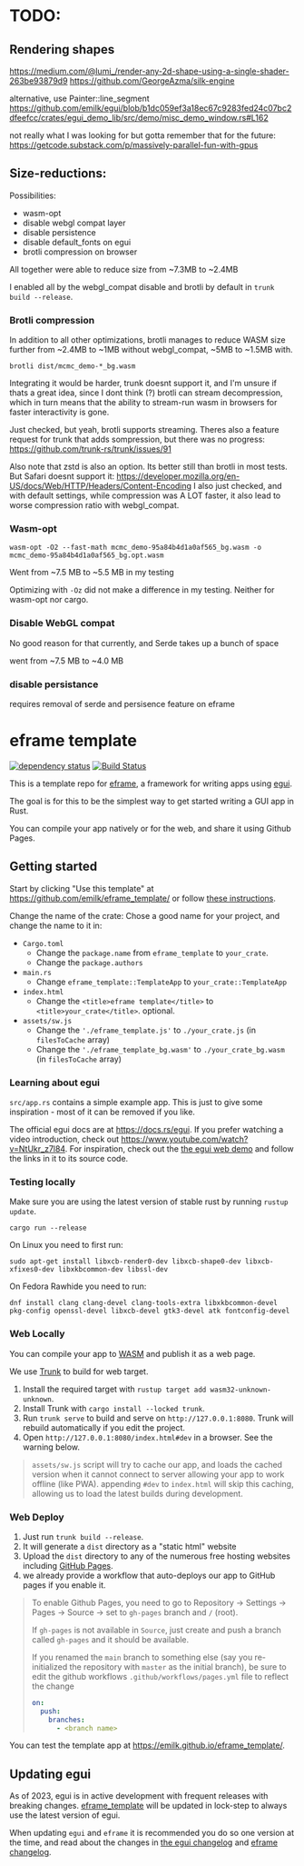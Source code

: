 # TODO:

## Rendering shapes

https://medium.com/@lumi_/render-any-2d-shape-using-a-single-shader-263be93879d9
    https://github.com/GeorgeAzma/silk-engine

alternative, use Painter::line_segment https://github.com/emilk/egui/blob/b1dc059ef3a18ec67c9283fed24c07bc2dfeefcc/crates/egui_demo_lib/src/demo/misc_demo_window.rs#L162


not really what I was looking for but gotta remember that for the future:
https://getcode.substack.com/p/massively-parallel-fun-with-gpus

## Size-reductions:

Possibilities:

* wasm-opt
* disable webgl compat layer
* disable persistence
* disable default_fonts on egui
* brotli compression on browser

All together were able to reduce size from ~7.3MB to ~2.4MB

I enabled all by the webgl_compat disable and brotli by default in `trunk build --release`.

### Brotli compression
In addition to all other optimizations, brotli manages to reduce WASM size further from ~2.4MB to ~1MB without webgl_compat, ~5MB to ~1.5MB with.

`brotli dist/mcmc_demo-*_bg.wasm`

Integrating it would be harder, trunk doesnt support it, and I'm unsure if thats a great idea, since I dont think (?) brotli can stream decompression, which in turn means that the ability to stream-run wasm in browsers for faster interactivity is gone.

Just checked, but yeah, brotli supports streaming. Theres also a feature request for trunk that adds sompression, but there was no progress: https://github.com/trunk-rs/trunk/issues/91

Also note that zstd is also an option. Its better still than brotli in most tests. But Safari doesnt support it: https://developer.mozilla.org/en-US/docs/Web/HTTP/Headers/Content-Encoding
I also just checked, and with default settings, while compression was A LOT faster, it also lead to worse compression ratio with webgl_compat.

### Wasm-opt

`wasm-opt -O2 --fast-math mcmc_demo-95a84b4d1a0af565_bg.wasm -o mcmc_demo-95a84b4d1a0af565_bg.opt.wasm`

Went from ~7.5 MB to ~5.5 MB in my testing

Optimizing with `-Oz` did not make a difference in my testing. Neither for wasm-opt nor cargo.

### Disable WebGL compat

No good reason for that currently, and Serde takes up a bunch of space

went from ~7.5 MB to ~4.0 MB

### disable persistance

requires removal of serde and persisence feature on eframe

# eframe template

[![dependency status](https://deps.rs/repo/github/emilk/eframe_template/status.svg)](https://deps.rs/repo/github/emilk/eframe_template)
[![Build Status](https://github.com/emilk/eframe_template/workflows/CI/badge.svg)](https://github.com/emilk/eframe_template/actions?workflow=CI)

This is a template repo for [eframe](https://github.com/emilk/egui/tree/master/crates/eframe), a framework for writing apps using [egui](https://github.com/emilk/egui/).

The goal is for this to be the simplest way to get started writing a GUI app in Rust.

You can compile your app natively or for the web, and share it using Github Pages.

## Getting started

Start by clicking "Use this template" at https://github.com/emilk/eframe_template/ or follow [these instructions](https://docs.github.com/en/free-pro-team@latest/github/creating-cloning-and-archiving-repositories/creating-a-repository-from-a-template).

Change the name of the crate: Chose a good name for your project, and change the name to it in:
* `Cargo.toml`
    * Change the `package.name` from `eframe_template` to `your_crate`.
    * Change the `package.authors`
* `main.rs`
    * Change `eframe_template::TemplateApp` to `your_crate::TemplateApp`
* `index.html`
    * Change the `<title>eframe template</title>` to `<title>your_crate</title>`. optional.
* `assets/sw.js`
  * Change the `'./eframe_template.js'` to `./your_crate.js` (in `filesToCache` array)
  * Change the `'./eframe_template_bg.wasm'` to `./your_crate_bg.wasm` (in `filesToCache` array)

### Learning about egui

`src/app.rs` contains a simple example app. This is just to give some inspiration - most of it can be removed if you like.

The official egui docs are at <https://docs.rs/egui>. If you prefer watching a video introduction, check out <https://www.youtube.com/watch?v=NtUkr_z7l84>. For inspiration, check out the [the egui web demo](https://emilk.github.io/egui/index.html) and follow the links in it to its source code.

### Testing locally

Make sure you are using the latest version of stable rust by running `rustup update`.

`cargo run --release`

On Linux you need to first run:

`sudo apt-get install libxcb-render0-dev libxcb-shape0-dev libxcb-xfixes0-dev libxkbcommon-dev libssl-dev`

On Fedora Rawhide you need to run:

`dnf install clang clang-devel clang-tools-extra libxkbcommon-devel pkg-config openssl-devel libxcb-devel gtk3-devel atk fontconfig-devel`

### Web Locally

You can compile your app to [WASM](https://en.wikipedia.org/wiki/WebAssembly) and publish it as a web page.

We use [Trunk](https://trunkrs.dev/) to build for web target.
1. Install the required target with `rustup target add wasm32-unknown-unknown`.
2. Install Trunk with `cargo install --locked trunk`.
3. Run `trunk serve` to build and serve on `http://127.0.0.1:8080`. Trunk will rebuild automatically if you edit the project.
4. Open `http://127.0.0.1:8080/index.html#dev` in a browser. See the warning below.

> `assets/sw.js` script will try to cache our app, and loads the cached version when it cannot connect to server allowing your app to work offline (like PWA).
> appending `#dev` to `index.html` will skip this caching, allowing us to load the latest builds during development.

### Web Deploy
1. Just run `trunk build --release`.
2. It will generate a `dist` directory as a "static html" website
3. Upload the `dist` directory to any of the numerous free hosting websites including [GitHub Pages](https://docs.github.com/en/free-pro-team@latest/github/working-with-github-pages/configuring-a-publishing-source-for-your-github-pages-site).
4. we already provide a workflow that auto-deploys our app to GitHub pages if you enable it.
> To enable Github Pages, you need to go to Repository -> Settings -> Pages -> Source -> set to `gh-pages` branch and `/` (root).
>
> If `gh-pages` is not available in `Source`, just create and push a branch called `gh-pages` and it should be available.
>
> If you renamed the `main` branch to something else (say you re-initialized the repository with `master` as the initial branch), be sure to edit the github workflows `.github/workflows/pages.yml` file to reflect the change
> ```yml
> on:
>   push:
>     branches:
>       - <branch name>
> ```

You can test the template app at <https://emilk.github.io/eframe_template/>.

## Updating egui

As of 2023, egui is in active development with frequent releases with breaking changes. [eframe_template](https://github.com/emilk/eframe_template/) will be updated in lock-step to always use the latest version of egui.

When updating `egui` and `eframe` it is recommended you do so one version at the time, and read about the changes in [the egui changelog](https://github.com/emilk/egui/blob/master/CHANGELOG.md) and [eframe changelog](https://github.com/emilk/egui/blob/master/crates/eframe/CHANGELOG.md).
